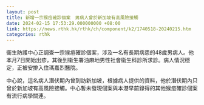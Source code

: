 ```yaml
---
layout: post
title: 新增一宗猴痘確診個案　男病人曾於新加坡有高風險接觸
date: 2024-02-15 17:53:29.000000000 +08:00
link: https://news.rthk.hk/rthk/ch/component/k2/1740518-20240215.htm
categories: rthk
---
```


衞生防護中心正調查一宗猴痘確診個案，涉及一名有長期病患的48歲男病人。他本月7日開始出疹，其後到衞生署油麻地男性社會衞生科診所求診。病人情況穩定，正被安排入住瑪嘉烈醫院。

中心說，這名病人潛伏期內曾到訪新加坡，根據病人提供的資料，他於潛伏期內只曾於新加坡有高風險接觸。中心暫未發現個案與本港早前錄得的其他猴痘確診個案有流行病學關連。

